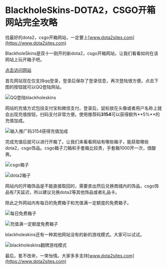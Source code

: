 # BlackholeSkins-DOTA2，CSGO开箱网站完全攻略

找最好的dota2，csgo开箱网站，一定要上[www.dota2sites.com](https://www.dota2sites.com)

BlackholeSkins是双十一刚开的新dota2，csgo开箱网站，让我们看看如何在该网站上玩开箱子吧。

[点击访问网站](https://www.dota2sites.com/redirect/206)

首先网站现在仅支持qq登录，登录后保存了登录信息，再次登陆很方便。点击下图的按钮就可以QQ登陆网站。

![QQ登陆blackholeskins](https://www.dota2sites.com/media/images/blog/F58C9571-B87D-4B6A-ADF4-0E71064C2FD2.png)

网站的充值方式包括支付宝和微信支付。登录后，鼠标放在头像或者用户名称上就会出现充值按钮，扫码支付非常方便。使用推荐码**3154**可以获得额外**5%**的充值加成。

![输入推广码3154获得充值加成](https://www.dota2sites.com/media/images/blog/FAF210B0-406D-46F7-8BAF-A6E8F9398AF7.png)

完成充值后就可以进行开箱了。让我们来看看网站有哪些箱子，能获取哪些dota2，csgo饰品。csgo箱子刀箱和手套箱比较贵，手套箱1000开一次，很酸爽。

![csgo箱子](https://www.dota2sites.com/media/images/blog/8F73F414-38AB-405A-B4C4-8AC3DE06FECC.png)

![dota2箱子](https://www.dota2sites.com/media/images/blog/1B1B0F05-B3F3-441E-9ADA-F9086B502043.png)

网站内的开箱饰品是不能直接取回的，需要卖出然后兑换商城内的饰品，csgo饰品有7天延迟，所以建议兑换dota2等其他饰品或者礼品卡。

除此之外网站内有每日的免费箱子和充值满一定额度的免费箱子。

![每日免费箱子](	https://www.dota2sites.com/media/images/blog/9B913B76-B8FA-40A6-B288-9718A8332BFD.png)

![充值满一定额度免费箱子](https://www.dota2sites.com/media/images/blog/1E97417D-C4C7-431E-B4E8-3264DCB590D5.png)

blackholeskins还有一种其他网站没有的新的游戏模式。大家可以试试。

![blackholeskins翻牌游戏模式](https://www.dota2sites.com/media/images/blog/AF15BE12-4513-42BE-B454-5135C5A3485E.png)

最后，氪不改命，一笑怡情。大家多多支持[www.dota2sites.com](https://www.dota2sites.com)

